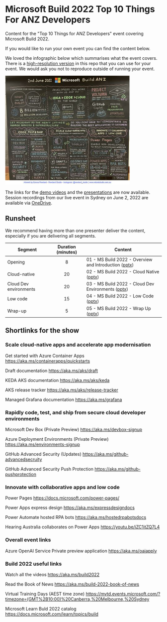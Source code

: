 # Microsoft Build 2022 Top 10 Things For ANZ Developers

Content for the "Top 10 Things for ANZ Developers" event covering Microsoft Build 2022. 

If you would like to run your own event you can find the content below.

We loved the infographic below which summarises what the event covers. There is a [high-resolution version](infographic-blackboard.jpg) in this repo that you can use for your event. We would ask you not to reproduce outside of running your event.

![Infographic on a blackboard - low-res](/small-infographic-blackboard.jpg)

The links for the [demo videos](./DemosVideos/readme.md) and the [presentations](./Presentations/readme.md) are now available. Session recordings from our live event in Sydney on June 2, 2022 are available via [OneDrive](https://1drv.ms/u/s!Ajh6aqc-UljkgQbX73VR-y5Eg-L_?e=HsIPFK).

## Runsheet

We recommend having more than one presenter deliver the content, especially if you are delivering all segments.

| Segment | Duration (minutes) | Content |
|---------|:----------:|---------|
| Opening | 8          | 01 - MS Build 2022 - Overview and Introduction ([pptx](./Presentations/01%20-%20MS%20Build%202022%20-%20Overview%20and%20Introduction.pptx)) |
| Cloud-native | 20    | 02 - MS Build 2022 - Cloud Native ([pptx](./Presentations/02%20-%20MS%20Build%202022%20-%20Cloud%20Native.pptx)) |
| Cloud Dev environments | 20 | 03 - MS Build 2022 - Cloud Dev Environments ([pptx](./Presentations/03%20-%20MS%20Build%202022%20-%20Cloud%20Dev%20Environments.pptx)) |
| Low code | 15 | 04 - MS Build 2022 - Low Code ([pptx](./Presentations/04%20-%20MS%20Build%202022%20-%20Low%20Code.pptx))
| Wrap-up | 5 | 05 - MS Build 2022 - Wrap Up ([pptx](./Presentations/05%20-%20MS%20Build%202022%20-%20Wrap%20Up.pptx))

## Shortlinks for the show

### Scale cloud-native apps and accelerate app modernisation

Get started with Azure Container Apps
https://aka.ms/containerapps/quickstarts

Draft documentation
https://aka.ms/aks/draft

KEDA AKS documentation
https://aka.ms/aks/keda

AKS release tracker
https://aka.ms/aks/release-tracker

Managed Grafana documentation
https://aka.ms/grafana

### Rapidly code, test, and ship from secure cloud developer environments

Microsoft Dev Box (Private Preview)
https://aka.ms/devbox-signup

Azure Deployment Environments (Private Preview)
https://aka.ms/environments-signup

GitHub Advanced Security (Updates)
https://aka.ms/github-advancedsecruity

GitHub Advanced Security Push Protection 
https://aka.ms/github-pushprotection

### Innovate with collaborative apps and low code

Power Pages 
https://docs.microsoft.com/power-pages/

Power Apps express design
https://aka.ms/expressdesigndocs

Power Automate hosted RPA bots
https://aka.ms/hostedrpabotsdocs

Hearing Australia collaborates on Power Apps https://youtu.be/iZC1itZQ7L4

### Overall event links

Azure OpenAI Service Private preview application
https://aka.ms/oaiapply

### Build 2022 useful links

Watch all the videos 
https://aka.ms/build2022

Read the Book of News
https://aka.ms/build-2022-book-of-news

Virtual Training Days (AEST time zone)
https://mvtd.events.microsoft.com/?timezone=(GMT%2B10:00)%20Canberra,%20Melbourne,%20Sydney

Microsoft Learn Buld 2022 catalog
https://docs.microsoft.com/learn/topics/build
